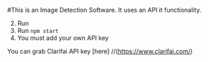 #This is an Image Detection Software.
It uses an API it functionality.

2. Run 
3. Run `npm start`
4. You must add your own API key 

You can grab Clarifai API key [here] 
//(https://www.clarifai.com/)

